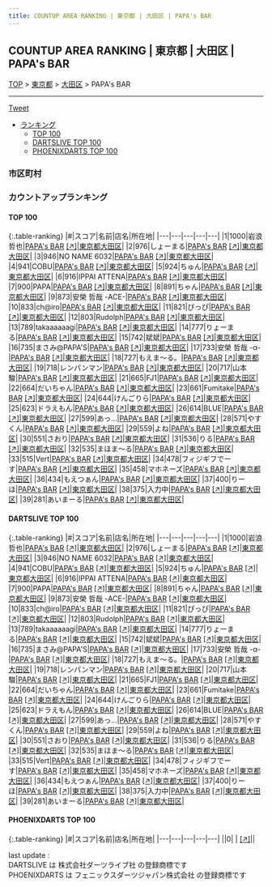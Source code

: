 ```yaml
---
title: COUNTUP AREA RANKING | 東京都 | 大田区 | PAPA's BAR
---
```

## COUNTUP AREA RANKING | 東京都 | 大田区 | PAPA's BAR

[TOP](/darts/rank/) > [東京都](/darts/rank/東京都/) > [大田区](/darts/rank/東京都/大田区/) > PAPA's BAR

___

<a href="https://twitter.com/share?ref_src=twsrc%5Etfw" data-text="COUNTUP AREA RANKING | 東京都大田区PAPA's BAR" class="twitter-share-button" data-hashtags="DARTSLIVE,PHOENIXDARTS,darts,ダーツ" data-show-count="false">Tweet</a>

* [ランキング](#カウントアップランキング)
    * [TOP 100](#top-100)
    * [DARTSLIVE TOP 100](#dartslive-top-100)
    * [PHOENIXDARTS TOP 100](#phoenixdarts-top-100)

### 市区町村

<ul>

</ul>

### カウントアップランキング

#### TOP 100



{:.table-ranking}
|#|スコア|名前|店名|所在地|
|---|---|---|---|---|
|1|1000|<span class="rank-name-dl">岩浪　哲也</span>|<a href="/darts/rank/shops/523044dc496f34325f9f3321c1147265.html">PAPA's BAR</a> <a href="https://search.dartslive.com/jp/shop/523044dc496f34325f9f3321c1147265">[↗]</a>|<a href="/darts/rank/東京都/大田区">東京都大田区</a>|
|2|976|<span class="rank-name-dl">しょーまる</span>|<a href="/darts/rank/shops/523044dc496f34325f9f3321c1147265.html">PAPA's BAR</a> <a href="https://search.dartslive.com/jp/shop/523044dc496f34325f9f3321c1147265">[↗]</a>|<a href="/darts/rank/東京都/大田区">東京都大田区</a>|
|3|946|<span class="rank-name-dl">NO NAME 6032</span>|<a href="/darts/rank/shops/523044dc496f34325f9f3321c1147265.html">PAPA's BAR</a> <a href="https://search.dartslive.com/jp/shop/523044dc496f34325f9f3321c1147265">[↗]</a>|<a href="/darts/rank/東京都/大田区">東京都大田区</a>|
|4|941|<span class="rank-name-dl">COBU</span>|<a href="/darts/rank/shops/523044dc496f34325f9f3321c1147265.html">PAPA's BAR</a> <a href="https://search.dartslive.com/jp/shop/523044dc496f34325f9f3321c1147265">[↗]</a>|<a href="/darts/rank/東京都/大田区">東京都大田区</a>|
|5|924|<span class="rank-name-dl">ちゅん</span>|<a href="/darts/rank/shops/523044dc496f34325f9f3321c1147265.html">PAPA's BAR</a> <a href="https://search.dartslive.com/jp/shop/523044dc496f34325f9f3321c1147265">[↗]</a>|<a href="/darts/rank/東京都/大田区">東京都大田区</a>|
|6|916|<span class="rank-name-dl">IPPAI ATTENA</span>|<a href="/darts/rank/shops/523044dc496f34325f9f3321c1147265.html">PAPA's BAR</a> <a href="https://search.dartslive.com/jp/shop/523044dc496f34325f9f3321c1147265">[↗]</a>|<a href="/darts/rank/東京都/大田区">東京都大田区</a>|
|7|900|<span class="rank-name-dl">PAPA</span>|<a href="/darts/rank/shops/523044dc496f34325f9f3321c1147265.html">PAPA's BAR</a> <a href="https://search.dartslive.com/jp/shop/523044dc496f34325f9f3321c1147265">[↗]</a>|<a href="/darts/rank/東京都/大田区">東京都大田区</a>|
|8|891|<span class="rank-name-dl">ちゃん</span>|<a href="/darts/rank/shops/523044dc496f34325f9f3321c1147265.html">PAPA's BAR</a> <a href="https://search.dartslive.com/jp/shop/523044dc496f34325f9f3321c1147265">[↗]</a>|<a href="/darts/rank/東京都/大田区">東京都大田区</a>|
|9|873|<span class="rank-name-dl">安榮 哲哉 -ACE-</span>|<a href="/darts/rank/shops/523044dc496f34325f9f3321c1147265.html">PAPA's BAR</a> <a href="https://search.dartslive.com/jp/shop/523044dc496f34325f9f3321c1147265">[↗]</a>|<a href="/darts/rank/東京都/大田区">東京都大田区</a>|
|10|833|<span class="rank-name-dl">ch@iro</span>|<a href="/darts/rank/shops/523044dc496f34325f9f3321c1147265.html">PAPA's BAR</a> <a href="https://search.dartslive.com/jp/shop/523044dc496f34325f9f3321c1147265">[↗]</a>|<a href="/darts/rank/東京都/大田区">東京都大田区</a>|
|11|821|<span class="rank-name-dl">ぴっぴ</span>|<a href="/darts/rank/shops/523044dc496f34325f9f3321c1147265.html">PAPA's BAR</a> <a href="https://search.dartslive.com/jp/shop/523044dc496f34325f9f3321c1147265">[↗]</a>|<a href="/darts/rank/東京都/大田区">東京都大田区</a>|
|12|803|<span class="rank-name-dl">Rudolph</span>|<a href="/darts/rank/shops/523044dc496f34325f9f3321c1147265.html">PAPA's BAR</a> <a href="https://search.dartslive.com/jp/shop/523044dc496f34325f9f3321c1147265">[↗]</a>|<a href="/darts/rank/東京都/大田区">東京都大田区</a>|
|13|789|<span class="rank-name-dl">takaaaaaagi</span>|<a href="/darts/rank/shops/523044dc496f34325f9f3321c1147265.html">PAPA's BAR</a> <a href="https://search.dartslive.com/jp/shop/523044dc496f34325f9f3321c1147265">[↗]</a>|<a href="/darts/rank/東京都/大田区">東京都大田区</a>|
|14|777|<span class="rank-name-dl">りょーまる</span>|<a href="/darts/rank/shops/523044dc496f34325f9f3321c1147265.html">PAPA's BAR</a> <a href="https://search.dartslive.com/jp/shop/523044dc496f34325f9f3321c1147265">[↗]</a>|<a href="/darts/rank/東京都/大田区">東京都大田区</a>|
|15|742|<span class="rank-name-dl">斌斌</span>|<a href="/darts/rank/shops/523044dc496f34325f9f3321c1147265.html">PAPA's BAR</a> <a href="https://search.dartslive.com/jp/shop/523044dc496f34325f9f3321c1147265">[↗]</a>|<a href="/darts/rank/東京都/大田区">東京都大田区</a>|
|16|735|<span class="rank-name-dl">まさみ@PAPA&#x27;S</span>|<a href="/darts/rank/shops/523044dc496f34325f9f3321c1147265.html">PAPA's BAR</a> <a href="https://search.dartslive.com/jp/shop/523044dc496f34325f9f3321c1147265">[↗]</a>|<a href="/darts/rank/東京都/大田区">東京都大田区</a>|
|17|733|<span class="rank-name-dl">安榮 哲哉 -α-</span>|<a href="/darts/rank/shops/523044dc496f34325f9f3321c1147265.html">PAPA's BAR</a> <a href="https://search.dartslive.com/jp/shop/523044dc496f34325f9f3321c1147265">[↗]</a>|<a href="/darts/rank/東京都/大田区">東京都大田区</a>|
|18|727|<span class="rank-name-dl">もえま〜る。</span>|<a href="/darts/rank/shops/523044dc496f34325f9f3321c1147265.html">PAPA's BAR</a> <a href="https://search.dartslive.com/jp/shop/523044dc496f34325f9f3321c1147265">[↗]</a>|<a href="/darts/rank/東京都/大田区">東京都大田区</a>|
|19|718|<span class="rank-name-dl">レンパンマン</span>|<a href="/darts/rank/shops/523044dc496f34325f9f3321c1147265.html">PAPA's BAR</a> <a href="https://search.dartslive.com/jp/shop/523044dc496f34325f9f3321c1147265">[↗]</a>|<a href="/darts/rank/東京都/大田区">東京都大田区</a>|
|20|717|<span class="rank-name-dl">山本 駿</span>|<a href="/darts/rank/shops/523044dc496f34325f9f3321c1147265.html">PAPA's BAR</a> <a href="https://search.dartslive.com/jp/shop/523044dc496f34325f9f3321c1147265">[↗]</a>|<a href="/darts/rank/東京都/大田区">東京都大田区</a>|
|21|665|<span class="rank-name-dl">FJ1</span>|<a href="/darts/rank/shops/523044dc496f34325f9f3321c1147265.html">PAPA's BAR</a> <a href="https://search.dartslive.com/jp/shop/523044dc496f34325f9f3321c1147265">[↗]</a>|<a href="/darts/rank/東京都/大田区">東京都大田区</a>|
|22|664|<span class="rank-name-dl">だいちゃん</span>|<a href="/darts/rank/shops/523044dc496f34325f9f3321c1147265.html">PAPA's BAR</a> <a href="https://search.dartslive.com/jp/shop/523044dc496f34325f9f3321c1147265">[↗]</a>|<a href="/darts/rank/東京都/大田区">東京都大田区</a>|
|23|661|<span class="rank-name-dl">Fumitake</span>|<a href="/darts/rank/shops/523044dc496f34325f9f3321c1147265.html">PAPA's BAR</a> <a href="https://search.dartslive.com/jp/shop/523044dc496f34325f9f3321c1147265">[↗]</a>|<a href="/darts/rank/東京都/大田区">東京都大田区</a>|
|24|644|<span class="rank-name-dl">けんごりら</span>|<a href="/darts/rank/shops/523044dc496f34325f9f3321c1147265.html">PAPA's BAR</a> <a href="https://search.dartslive.com/jp/shop/523044dc496f34325f9f3321c1147265">[↗]</a>|<a href="/darts/rank/東京都/大田区">東京都大田区</a>|
|25|623|<span class="rank-name-dl">ドラえもん</span>|<a href="/darts/rank/shops/523044dc496f34325f9f3321c1147265.html">PAPA's BAR</a> <a href="https://search.dartslive.com/jp/shop/523044dc496f34325f9f3321c1147265">[↗]</a>|<a href="/darts/rank/東京都/大田区">東京都大田区</a>|
|26|614|<span class="rank-name-dl">BLUE</span>|<a href="/darts/rank/shops/523044dc496f34325f9f3321c1147265.html">PAPA's BAR</a> <a href="https://search.dartslive.com/jp/shop/523044dc496f34325f9f3321c1147265">[↗]</a>|<a href="/darts/rank/東京都/大田区">東京都大田区</a>|
|27|599|<span class="rank-name-dl">あっ…</span>|<a href="/darts/rank/shops/523044dc496f34325f9f3321c1147265.html">PAPA's BAR</a> <a href="https://search.dartslive.com/jp/shop/523044dc496f34325f9f3321c1147265">[↗]</a>|<a href="/darts/rank/東京都/大田区">東京都大田区</a>|
|28|571|<span class="rank-name-dl">やすくん</span>|<a href="/darts/rank/shops/523044dc496f34325f9f3321c1147265.html">PAPA's BAR</a> <a href="https://search.dartslive.com/jp/shop/523044dc496f34325f9f3321c1147265">[↗]</a>|<a href="/darts/rank/東京都/大田区">東京都大田区</a>|
|29|559|<span class="rank-name-dl">よね</span>|<a href="/darts/rank/shops/523044dc496f34325f9f3321c1147265.html">PAPA's BAR</a> <a href="https://search.dartslive.com/jp/shop/523044dc496f34325f9f3321c1147265">[↗]</a>|<a href="/darts/rank/東京都/大田区">東京都大田区</a>|
|30|551|<span class="rank-name-dl">さおり</span>|<a href="/darts/rank/shops/523044dc496f34325f9f3321c1147265.html">PAPA's BAR</a> <a href="https://search.dartslive.com/jp/shop/523044dc496f34325f9f3321c1147265">[↗]</a>|<a href="/darts/rank/東京都/大田区">東京都大田区</a>|
|31|536|<span class="rank-name-dl">りる</span>|<a href="/darts/rank/shops/523044dc496f34325f9f3321c1147265.html">PAPA's BAR</a> <a href="https://search.dartslive.com/jp/shop/523044dc496f34325f9f3321c1147265">[↗]</a>|<a href="/darts/rank/東京都/大田区">東京都大田区</a>|
|32|535|<span class="rank-name-dl">まほま〜る</span>|<a href="/darts/rank/shops/523044dc496f34325f9f3321c1147265.html">PAPA's BAR</a> <a href="https://search.dartslive.com/jp/shop/523044dc496f34325f9f3321c1147265">[↗]</a>|<a href="/darts/rank/東京都/大田区">東京都大田区</a>|
|33|515|<span class="rank-name-dl">Vert</span>|<a href="/darts/rank/shops/523044dc496f34325f9f3321c1147265.html">PAPA's BAR</a> <a href="https://search.dartslive.com/jp/shop/523044dc496f34325f9f3321c1147265">[↗]</a>|<a href="/darts/rank/東京都/大田区">東京都大田区</a>|
|34|478|<span class="rank-name-dl">フィジギフでーす</span>|<a href="/darts/rank/shops/523044dc496f34325f9f3321c1147265.html">PAPA's BAR</a> <a href="https://search.dartslive.com/jp/shop/523044dc496f34325f9f3321c1147265">[↗]</a>|<a href="/darts/rank/東京都/大田区">東京都大田区</a>|
|35|458|<span class="rank-name-dl">マホネーズ</span>|<a href="/darts/rank/shops/523044dc496f34325f9f3321c1147265.html">PAPA's BAR</a> <a href="https://search.dartslive.com/jp/shop/523044dc496f34325f9f3321c1147265">[↗]</a>|<a href="/darts/rank/東京都/大田区">東京都大田区</a>|
|36|434|<span class="rank-name-dl">もえつぁん</span>|<a href="/darts/rank/shops/523044dc496f34325f9f3321c1147265.html">PAPA's BAR</a> <a href="https://search.dartslive.com/jp/shop/523044dc496f34325f9f3321c1147265">[↗]</a>|<a href="/darts/rank/東京都/大田区">東京都大田区</a>|
|37|400|<span class="rank-name-dl">りーほ</span>|<a href="/darts/rank/shops/523044dc496f34325f9f3321c1147265.html">PAPA's BAR</a> <a href="https://search.dartslive.com/jp/shop/523044dc496f34325f9f3321c1147265">[↗]</a>|<a href="/darts/rank/東京都/大田区">東京都大田区</a>|
|38|375|<span class="rank-name-dl">入力中</span>|<a href="/darts/rank/shops/523044dc496f34325f9f3321c1147265.html">PAPA's BAR</a> <a href="https://search.dartslive.com/jp/shop/523044dc496f34325f9f3321c1147265">[↗]</a>|<a href="/darts/rank/東京都/大田区">東京都大田区</a>|
|39|281|<span class="rank-name-dl">あいまーる</span>|<a href="/darts/rank/shops/523044dc496f34325f9f3321c1147265.html">PAPA's BAR</a> <a href="https://search.dartslive.com/jp/shop/523044dc496f34325f9f3321c1147265">[↗]</a>|<a href="/darts/rank/東京都/大田区">東京都大田区</a>|


#### DARTSLIVE TOP 100



{:.table-ranking}
|#|スコア|名前|店名|所在地|
|---|---|---|---|---|
|1|1000|<span class="rank-name-dl">岩浪　哲也</span>|<a href="/darts/rank/shops/523044dc496f34325f9f3321c1147265.html">PAPA's BAR</a> <a href="https://search.dartslive.com/jp/shop/523044dc496f34325f9f3321c1147265">[↗]</a>|<a href="/darts/rank/東京都/大田区">東京都大田区</a>|
|2|976|<span class="rank-name-dl">しょーまる</span>|<a href="/darts/rank/shops/523044dc496f34325f9f3321c1147265.html">PAPA's BAR</a> <a href="https://search.dartslive.com/jp/shop/523044dc496f34325f9f3321c1147265">[↗]</a>|<a href="/darts/rank/東京都/大田区">東京都大田区</a>|
|3|946|<span class="rank-name-dl">NO NAME 6032</span>|<a href="/darts/rank/shops/523044dc496f34325f9f3321c1147265.html">PAPA's BAR</a> <a href="https://search.dartslive.com/jp/shop/523044dc496f34325f9f3321c1147265">[↗]</a>|<a href="/darts/rank/東京都/大田区">東京都大田区</a>|
|4|941|<span class="rank-name-dl">COBU</span>|<a href="/darts/rank/shops/523044dc496f34325f9f3321c1147265.html">PAPA's BAR</a> <a href="https://search.dartslive.com/jp/shop/523044dc496f34325f9f3321c1147265">[↗]</a>|<a href="/darts/rank/東京都/大田区">東京都大田区</a>|
|5|924|<span class="rank-name-dl">ちゅん</span>|<a href="/darts/rank/shops/523044dc496f34325f9f3321c1147265.html">PAPA's BAR</a> <a href="https://search.dartslive.com/jp/shop/523044dc496f34325f9f3321c1147265">[↗]</a>|<a href="/darts/rank/東京都/大田区">東京都大田区</a>|
|6|916|<span class="rank-name-dl">IPPAI ATTENA</span>|<a href="/darts/rank/shops/523044dc496f34325f9f3321c1147265.html">PAPA's BAR</a> <a href="https://search.dartslive.com/jp/shop/523044dc496f34325f9f3321c1147265">[↗]</a>|<a href="/darts/rank/東京都/大田区">東京都大田区</a>|
|7|900|<span class="rank-name-dl">PAPA</span>|<a href="/darts/rank/shops/523044dc496f34325f9f3321c1147265.html">PAPA's BAR</a> <a href="https://search.dartslive.com/jp/shop/523044dc496f34325f9f3321c1147265">[↗]</a>|<a href="/darts/rank/東京都/大田区">東京都大田区</a>|
|8|891|<span class="rank-name-dl">ちゃん</span>|<a href="/darts/rank/shops/523044dc496f34325f9f3321c1147265.html">PAPA's BAR</a> <a href="https://search.dartslive.com/jp/shop/523044dc496f34325f9f3321c1147265">[↗]</a>|<a href="/darts/rank/東京都/大田区">東京都大田区</a>|
|9|873|<span class="rank-name-dl">安榮 哲哉 -ACE-</span>|<a href="/darts/rank/shops/523044dc496f34325f9f3321c1147265.html">PAPA's BAR</a> <a href="https://search.dartslive.com/jp/shop/523044dc496f34325f9f3321c1147265">[↗]</a>|<a href="/darts/rank/東京都/大田区">東京都大田区</a>|
|10|833|<span class="rank-name-dl">ch@iro</span>|<a href="/darts/rank/shops/523044dc496f34325f9f3321c1147265.html">PAPA's BAR</a> <a href="https://search.dartslive.com/jp/shop/523044dc496f34325f9f3321c1147265">[↗]</a>|<a href="/darts/rank/東京都/大田区">東京都大田区</a>|
|11|821|<span class="rank-name-dl">ぴっぴ</span>|<a href="/darts/rank/shops/523044dc496f34325f9f3321c1147265.html">PAPA's BAR</a> <a href="https://search.dartslive.com/jp/shop/523044dc496f34325f9f3321c1147265">[↗]</a>|<a href="/darts/rank/東京都/大田区">東京都大田区</a>|
|12|803|<span class="rank-name-dl">Rudolph</span>|<a href="/darts/rank/shops/523044dc496f34325f9f3321c1147265.html">PAPA's BAR</a> <a href="https://search.dartslive.com/jp/shop/523044dc496f34325f9f3321c1147265">[↗]</a>|<a href="/darts/rank/東京都/大田区">東京都大田区</a>|
|13|789|<span class="rank-name-dl">takaaaaaagi</span>|<a href="/darts/rank/shops/523044dc496f34325f9f3321c1147265.html">PAPA's BAR</a> <a href="https://search.dartslive.com/jp/shop/523044dc496f34325f9f3321c1147265">[↗]</a>|<a href="/darts/rank/東京都/大田区">東京都大田区</a>|
|14|777|<span class="rank-name-dl">りょーまる</span>|<a href="/darts/rank/shops/523044dc496f34325f9f3321c1147265.html">PAPA's BAR</a> <a href="https://search.dartslive.com/jp/shop/523044dc496f34325f9f3321c1147265">[↗]</a>|<a href="/darts/rank/東京都/大田区">東京都大田区</a>|
|15|742|<span class="rank-name-dl">斌斌</span>|<a href="/darts/rank/shops/523044dc496f34325f9f3321c1147265.html">PAPA's BAR</a> <a href="https://search.dartslive.com/jp/shop/523044dc496f34325f9f3321c1147265">[↗]</a>|<a href="/darts/rank/東京都/大田区">東京都大田区</a>|
|16|735|<span class="rank-name-dl">まさみ@PAPA&#x27;S</span>|<a href="/darts/rank/shops/523044dc496f34325f9f3321c1147265.html">PAPA's BAR</a> <a href="https://search.dartslive.com/jp/shop/523044dc496f34325f9f3321c1147265">[↗]</a>|<a href="/darts/rank/東京都/大田区">東京都大田区</a>|
|17|733|<span class="rank-name-dl">安榮 哲哉 -α-</span>|<a href="/darts/rank/shops/523044dc496f34325f9f3321c1147265.html">PAPA's BAR</a> <a href="https://search.dartslive.com/jp/shop/523044dc496f34325f9f3321c1147265">[↗]</a>|<a href="/darts/rank/東京都/大田区">東京都大田区</a>|
|18|727|<span class="rank-name-dl">もえま〜る。</span>|<a href="/darts/rank/shops/523044dc496f34325f9f3321c1147265.html">PAPA's BAR</a> <a href="https://search.dartslive.com/jp/shop/523044dc496f34325f9f3321c1147265">[↗]</a>|<a href="/darts/rank/東京都/大田区">東京都大田区</a>|
|19|718|<span class="rank-name-dl">レンパンマン</span>|<a href="/darts/rank/shops/523044dc496f34325f9f3321c1147265.html">PAPA's BAR</a> <a href="https://search.dartslive.com/jp/shop/523044dc496f34325f9f3321c1147265">[↗]</a>|<a href="/darts/rank/東京都/大田区">東京都大田区</a>|
|20|717|<span class="rank-name-dl">山本 駿</span>|<a href="/darts/rank/shops/523044dc496f34325f9f3321c1147265.html">PAPA's BAR</a> <a href="https://search.dartslive.com/jp/shop/523044dc496f34325f9f3321c1147265">[↗]</a>|<a href="/darts/rank/東京都/大田区">東京都大田区</a>|
|21|665|<span class="rank-name-dl">FJ1</span>|<a href="/darts/rank/shops/523044dc496f34325f9f3321c1147265.html">PAPA's BAR</a> <a href="https://search.dartslive.com/jp/shop/523044dc496f34325f9f3321c1147265">[↗]</a>|<a href="/darts/rank/東京都/大田区">東京都大田区</a>|
|22|664|<span class="rank-name-dl">だいちゃん</span>|<a href="/darts/rank/shops/523044dc496f34325f9f3321c1147265.html">PAPA's BAR</a> <a href="https://search.dartslive.com/jp/shop/523044dc496f34325f9f3321c1147265">[↗]</a>|<a href="/darts/rank/東京都/大田区">東京都大田区</a>|
|23|661|<span class="rank-name-dl">Fumitake</span>|<a href="/darts/rank/shops/523044dc496f34325f9f3321c1147265.html">PAPA's BAR</a> <a href="https://search.dartslive.com/jp/shop/523044dc496f34325f9f3321c1147265">[↗]</a>|<a href="/darts/rank/東京都/大田区">東京都大田区</a>|
|24|644|<span class="rank-name-dl">けんごりら</span>|<a href="/darts/rank/shops/523044dc496f34325f9f3321c1147265.html">PAPA's BAR</a> <a href="https://search.dartslive.com/jp/shop/523044dc496f34325f9f3321c1147265">[↗]</a>|<a href="/darts/rank/東京都/大田区">東京都大田区</a>|
|25|623|<span class="rank-name-dl">ドラえもん</span>|<a href="/darts/rank/shops/523044dc496f34325f9f3321c1147265.html">PAPA's BAR</a> <a href="https://search.dartslive.com/jp/shop/523044dc496f34325f9f3321c1147265">[↗]</a>|<a href="/darts/rank/東京都/大田区">東京都大田区</a>|
|26|614|<span class="rank-name-dl">BLUE</span>|<a href="/darts/rank/shops/523044dc496f34325f9f3321c1147265.html">PAPA's BAR</a> <a href="https://search.dartslive.com/jp/shop/523044dc496f34325f9f3321c1147265">[↗]</a>|<a href="/darts/rank/東京都/大田区">東京都大田区</a>|
|27|599|<span class="rank-name-dl">あっ…</span>|<a href="/darts/rank/shops/523044dc496f34325f9f3321c1147265.html">PAPA's BAR</a> <a href="https://search.dartslive.com/jp/shop/523044dc496f34325f9f3321c1147265">[↗]</a>|<a href="/darts/rank/東京都/大田区">東京都大田区</a>|
|28|571|<span class="rank-name-dl">やすくん</span>|<a href="/darts/rank/shops/523044dc496f34325f9f3321c1147265.html">PAPA's BAR</a> <a href="https://search.dartslive.com/jp/shop/523044dc496f34325f9f3321c1147265">[↗]</a>|<a href="/darts/rank/東京都/大田区">東京都大田区</a>|
|29|559|<span class="rank-name-dl">よね</span>|<a href="/darts/rank/shops/523044dc496f34325f9f3321c1147265.html">PAPA's BAR</a> <a href="https://search.dartslive.com/jp/shop/523044dc496f34325f9f3321c1147265">[↗]</a>|<a href="/darts/rank/東京都/大田区">東京都大田区</a>|
|30|551|<span class="rank-name-dl">さおり</span>|<a href="/darts/rank/shops/523044dc496f34325f9f3321c1147265.html">PAPA's BAR</a> <a href="https://search.dartslive.com/jp/shop/523044dc496f34325f9f3321c1147265">[↗]</a>|<a href="/darts/rank/東京都/大田区">東京都大田区</a>|
|31|536|<span class="rank-name-dl">りる</span>|<a href="/darts/rank/shops/523044dc496f34325f9f3321c1147265.html">PAPA's BAR</a> <a href="https://search.dartslive.com/jp/shop/523044dc496f34325f9f3321c1147265">[↗]</a>|<a href="/darts/rank/東京都/大田区">東京都大田区</a>|
|32|535|<span class="rank-name-dl">まほま〜る</span>|<a href="/darts/rank/shops/523044dc496f34325f9f3321c1147265.html">PAPA's BAR</a> <a href="https://search.dartslive.com/jp/shop/523044dc496f34325f9f3321c1147265">[↗]</a>|<a href="/darts/rank/東京都/大田区">東京都大田区</a>|
|33|515|<span class="rank-name-dl">Vert</span>|<a href="/darts/rank/shops/523044dc496f34325f9f3321c1147265.html">PAPA's BAR</a> <a href="https://search.dartslive.com/jp/shop/523044dc496f34325f9f3321c1147265">[↗]</a>|<a href="/darts/rank/東京都/大田区">東京都大田区</a>|
|34|478|<span class="rank-name-dl">フィジギフでーす</span>|<a href="/darts/rank/shops/523044dc496f34325f9f3321c1147265.html">PAPA's BAR</a> <a href="https://search.dartslive.com/jp/shop/523044dc496f34325f9f3321c1147265">[↗]</a>|<a href="/darts/rank/東京都/大田区">東京都大田区</a>|
|35|458|<span class="rank-name-dl">マホネーズ</span>|<a href="/darts/rank/shops/523044dc496f34325f9f3321c1147265.html">PAPA's BAR</a> <a href="https://search.dartslive.com/jp/shop/523044dc496f34325f9f3321c1147265">[↗]</a>|<a href="/darts/rank/東京都/大田区">東京都大田区</a>|
|36|434|<span class="rank-name-dl">もえつぁん</span>|<a href="/darts/rank/shops/523044dc496f34325f9f3321c1147265.html">PAPA's BAR</a> <a href="https://search.dartslive.com/jp/shop/523044dc496f34325f9f3321c1147265">[↗]</a>|<a href="/darts/rank/東京都/大田区">東京都大田区</a>|
|37|400|<span class="rank-name-dl">りーほ</span>|<a href="/darts/rank/shops/523044dc496f34325f9f3321c1147265.html">PAPA's BAR</a> <a href="https://search.dartslive.com/jp/shop/523044dc496f34325f9f3321c1147265">[↗]</a>|<a href="/darts/rank/東京都/大田区">東京都大田区</a>|
|38|375|<span class="rank-name-dl">入力中</span>|<a href="/darts/rank/shops/523044dc496f34325f9f3321c1147265.html">PAPA's BAR</a> <a href="https://search.dartslive.com/jp/shop/523044dc496f34325f9f3321c1147265">[↗]</a>|<a href="/darts/rank/東京都/大田区">東京都大田区</a>|
|39|281|<span class="rank-name-dl">あいまーる</span>|<a href="/darts/rank/shops/523044dc496f34325f9f3321c1147265.html">PAPA's BAR</a> <a href="https://search.dartslive.com/jp/shop/523044dc496f34325f9f3321c1147265">[↗]</a>|<a href="/darts/rank/東京都/大田区">東京都大田区</a>|


#### PHOENIXDARTS TOP 100



{:.table-ranking}
|#|スコア|名前|店名|所在地|
|---|---|---|---|---|
||0|<span class="rank-name-dl"> </span>|<a href="/darts/rank/shops/.html"></a> <a href="">[↗]</a>|<a href="/darts/rank//"></a>|


<div class="footer border-top border-gray-light mt-5 pt-3 text-right text-gray">
    last update : <span style="font-weight: italic" id="foot_last_modified"></span><br />
    DARTSLIVE は 株式会社ダーツライブ社 の登録商標です<br />
    PHOENIXDARTS は フェニックスダーツジャパン株式会社 の登録商標です<br />
</div>

<script src="https://cdnjs.cloudflare.com/ajax/libs/jquery.tablesorter/2.31.3/js/jquery.tablesorter.min.js" integrity="sha512-qzgd5cYSZcosqpzpn7zF2ZId8f/8CHmFKZ8j7mU4OUXTNRd5g+ZHBPsgKEwoqxCtdQvExE5LprwwPAgoicguNg==" crossorigin="anonymous" referrerpolicy="no-referrer"></script>
<link rel="stylesheet" href="https://cdnjs.cloudflare.com/ajax/libs/jquery.tablesorter/2.31.3/css/theme.default.min.css" integrity="sha512-wghhOJkjQX0Lh3NSWvNKeZ0ZpNn+SPVXX1Qyc9OCaogADktxrBiBdKGDoqVUOyhStvMBmJQ8ZdMHiR3wuEq8+w==" crossorigin="anonymous" referrerpolicy="no-referrer" />
<script>
$(function() {
    $(".table-ranking").tablesorter({sortList:[[0, 0]]});
    $("#foot_last_modified").text(formatDate(new Date(document.lastModified), 'yyyy-MM-dd HH:mm:ss'));
});
</script>

<script async src="https://platform.twitter.com/widgets.js" charset="utf-8"></script>